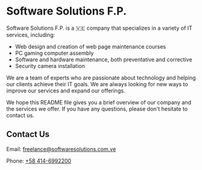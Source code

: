 # Software Solutions F.P.

Software Solutions F.P. is a 🇻🇪 company that specializes in a variety of IT services, including:

- Web design and creation of web page maintenance courses
- PC gaming computer assembly
- Software and hardware maintenance, both preventative and corrective
- Security camera installation

We are a team of experts who are passionate about technology and helping our clients achieve their IT goals. We are always looking for new ways to improve our services and expand our offerings.

We hope this README file gives you a brief overview of our company and the services we offer. If you have any questions, please don't hesitate to contact us.

## Contact Us

Email: [freelance@softwaresolutions.com.ve](mailto:freelance@softwaresolutions.com.ve)

Phone: [+58 414-6992200](https://wa.me/584146992200)
